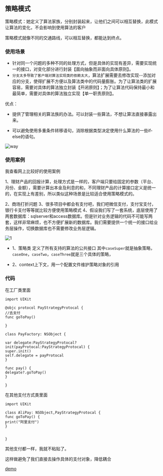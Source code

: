 ## 策略模式 
策略模式：她定义了算法家族，分别封装起来，让他们之间可以相互替换，此模式让算法的变化，不会影响到使用算法的客户

策略模式就像不同的交通路线，可以相互替换，都能达到终点。


### 使用场景
- 针对同一个问题的多种不同的处理方式，但是具体的实现有差异，需要实现统一的接口，对变化部分进行封装【面向抽象而非面向具体原则】。
- `分支太多导致了客户端对算法实现类的依赖太大`，算法扩展需要去修改实现--添加对应的分支，使得扩展不方便以及算法类中的代码量膨胀。为了让算法类的扩展容易，需要对具体的算法独立封装【开闭原则】；为了让算法代码保持最小和最简单，需要对具体的算法独立实现【单一职责原则】。


优点：

- 提供了管理相关的算法族的办法。可以封装一些算法，不想让算法直接暴露出来。

- 可以避免使用多重条件转移语句，消除根据类型决定使用什么算法的一些if-else的语句。

 ![way](https://github.com/SunshineBrother/JHBlog/blob/master/设计模式/2、策略模式/way.jpeg)


### 使用案例
我查看网上比较好的使用案例

1、理财产品的回报计算，处理方式是一样的，客户端只要给固定的参数（平台、月份、金额），需要计算出本金及利息的和，不同理财产品的计算接口定义是统一的，在实现上有差别，所以类似这种场景是比较适合使用策略模式的。

2、商场打折问题
3、很多项目中都会有支付吧，我们吧微信支付，支付宝支付，银行卡支付等等就比较方便使用策略模式
4、假设我们写了一套系统，底层使用了两套数据库：sqlserver和access数据库。但是针对业务逻辑的代码不可能写两套，这样非常麻烦，也不方便扩展新的数据库。我们需要提供一个统一的接口给业务层操作，切换数据库也不需要修改业务层逻辑。


 ![1](https://github.com/SunshineBrother/JHBlog/blob/master/设计模式/2、策略模式/case.png)

- 1、策略类 定义了所有支持的算法的公共接口
其中`caseSuper`就是抽象策略，`caseOne`，`caseTwo`，`caseThree`就是三个具体的策略，

- 2、context上下文，用一个配置文件维护策略对象的引用


### 代码

 在工厂类里面
 ```
 import UIKit
 
 @objc protocol PayStrategyProtocal {
 //去支付
 func goToPay()
 
 }
 
 class PayFactory: NSObject {
 
 var delegate:PayStrategyProtocal?
 init(payProtocal:PayStrategyProtocal) {
 super.init()
 self.delegate = payProtocal
 }
 
 func pay() {
 delegate?.goToPay()
 }
 
 }

 ```

在其他支付方式类里面
```
import UIKit

class AliPay: NSObject,PayStrategyProtocal {
func goToPay() {
print("阿里支付")
}


}

```

其他支付都一样，我就不粘贴了。


这样做避免了我们直接去操作具体的支付对象，降低耦合

 [demo](https://github.com/SunshineBrother/JHBlog/blob/master/设计模式/2、策略模式/demo)



